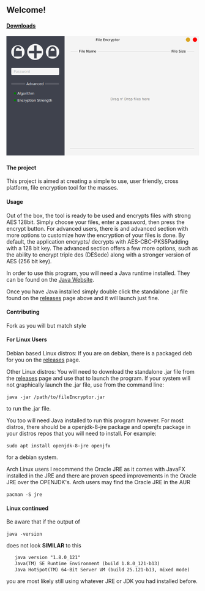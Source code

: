 ## Welcome!

#### [Downloads](https://github.com/AWildBeard/FileEncryptor/releases)

![FileEncryptor](https://github.com/AWildBeard/resources/blob/master/FileEncryptor/resources/fileEncryptor.png?raw=true)

#### The project

This project is aimed at creating a simple to use,
user friendly, cross platform, file encryption tool
for the masses. 

#### Usage
Out of the box, the tool is ready to
be used and encrypts files with strong AES 128bit.
Simply choose your files, enter a password, then press
the encrypt button.
For advanced users, there is and advanced 
section with more options to customize how the
encryption of your files is done. 
By default, the application encrypts/ decrypts with
AES-CBC-PKS5Padding with a 128 bit key. The
advanced section offers a few more options, such as the
ability to encrypt triple des (DESede) along with a
stronger version of AES (256 bit key). 

In order to use this program, you will need a
Java runtime installed. They can be found on the
[Java Website](https://www.java.com/en/download/).

Once you have Java installed simply double click the
standalone .jar file found on the 
[releases](https://github.com/AWildBeard/FileEncryptor/releases) 
page above and it will launch just fine.

#### Contributing

Fork as you will but match style

#### For Linux Users

Debian based Linux distros:
If you are on debian, there is a packaged deb for you
on the [releases](https://github.com/AWildBeard/FileEncryptor/releases)
page.

Other Linux distros:
You will need to download the standalone .jar file 
from the [releases](https://github.com/AWildBeard/FileEncryptor/releases)
page and use that to launch the program.
If your system will not graphically
launch the .jar file, use from the command line: 

```java -jar /path/to/fileEncryptor.jar```

to run the .jar file.

You too will need Java installed to run this program 
however. For most distros, there should be a 
openjdk-8-jre package and openjfx package
in your distros repos that 
you will need to install. For example:

```sudo apt install openjdk-8-jre openjfx```

for a debian system.

Arch Linux users I recommend the Oracle JRE as it comes
with JavaFX installed in the JRE and there are proven
speed improvements in the Oracle JRE over the OPENJDK's.
Arch users may find the Oracle JRE in the AUR

```pacman -S jre```

#### Linux continued

Be aware that if the output of

```java -version```

does not look **SIMILAR** to this

```
   java version "1.8.0_121"
   Java(TM) SE Runtime Environment (build 1.8.0_121-b13)
   Java HotSpot(TM) 64-Bit Server VM (build 25.121-b13, mixed mode)
```

you are most likely still using whatever JRE or JDK you
had installed before.
